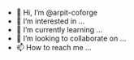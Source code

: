 - 👋 Hi, I’m @arpit-coforge
- 👀 I’m interested in ...
- 🌱 I’m currently learning ...
- 💞️ I’m looking to collaborate on ...
- 📫 How to reach me ...

<!---
arpit-coforge/arpit-coforge is a ✨ special ✨ repository because its `README.md` (this file) appears on your GitHub profile.
You can click the Preview link to take a look at your changes.
--->
